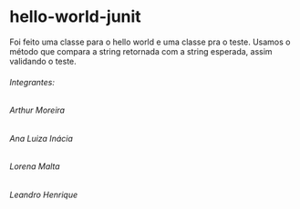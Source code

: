 # hello-world-junit
Foi feito uma classe para o hello world e uma classe pra o teste.
Usamos o método que compara a string retornada com a string esperada, assim validando o teste.

###### Integrantes:
###### Arthur Moreira
###### Ana Luiza Inácia
###### Lorena Malta
###### Leandro Henrique
